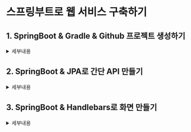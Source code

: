 # 스프링부트로 웹 서비스 구축하기

## 1. SpringBoot & Gradle & Github 프로젝트 생성하기

<details>

<summary>세부내용</summary>

- SpringBoot_Webservice 프로젝트 생성

  - localhost:8080/hello

- SpringBoot_Webservice Github 연동

  - <https://github.com/rmk1075/SpringBoot_Webservice>

</details>

## 2. SpringBoot & JPA로 간단 API 만들기

<details>

<summary>세부내용</summary>

- Entity Class

  - 실제 DB 테이블과 매칭될 class
  
  - JPA 사용시, 실제 쿼리가 아닌 Entity class 수정을 통해 작업

- JPA annotation
  
  - @Entity
  
    - 테이블과 링크될 class 표현

    - '_'를 사옹해서 이름을 매칭 - ex) SpringBootEx.java -> spring_boot_ex table
  
  - @Id
  
    - 해당 테이블의 PK 필드를 표현

  - @GenerativeValue
  
    - PK의 생성 규칙


    ※ SpringBoot 2.0에서는 옵션을 추가해야함 (ref: <https://jojoldu.tistory.com/295>)
    - 기본값은 AUTO (MySQL의 auto_increment 되는 정수형 값)
  
  - @Column
  
    - 해당 필드의 컬럼 옵션을 변경하기 위해 사용 - ex) columnDefinition = "TEXT", nullable = false

  - @MappedSuperclass
  
    - JPA Entity 클래스들이 해당 클래스를 상속할 경우 필드들도 컬럼으로 인식하도록 한다
  
  - @EntityListeners(AuditingEntityListner.class)
  
    - 해당 클래스에 Auditing 기능을 포함한다.

- Lombok annotation

  - @NoArgsConstructor
  
    - 기본 생성자 자동 추가

    - access = AccessLevel.PROTECTED (기본생성자의 접근 권한을 'protected'로 제한)

    - protected Constructor() {}
  
    - Entity 클래스의 기본 생성자를 프로젝트 코드상에서는 생성하지 않고 JPA에서만 Entity 클래스를 생성하도록 하기위함

  - @Getter
  
    - 클래스 내 모든 필드의 Getter method를 자동 생성
  
  - @Builder
  
    - 클래스의 빌더 패턴 클래스를 생성 (생성자 선언시에는 생성자에 포함된 필드만 빌더에 포함)

    - *TODO: builder patter*

  - @AllArgsConstructor
  
    - 모든 필드를 인자값으로 하는 생성자를 자동 생성

- Repository

  - Dao의 역할을 하는 DB Layer
  
  - JPA에서는 인터페이스로 생성해서 사용
  
  - JpaRepository<Entity, PK타입> 상속 시 기본적인 CRUD method가 자동생성
  
- JUnit

  - JUnit4 -> JUnit5로 변경되어서 예제 코드와 상이한 점 확인 필요
  
  - JUnit4 (ref: <https://www.youtube.com/watch?v=tyZMdwT3rIY>)

  - Spring Boot에서 test code는 memory DB인 H2를 사용
  
- Bean Injection

  - @Autowired: 비권장하는 방식
  
  - setter
  
  - constructor: 가장 권장하는 방식 -> 예제코드에서 @AllArgsConstructor로 생성
  
※ h2 console 실행 중 "mem:testdb" not found 에러 발생

  application.yml에 'spring:datasource:url: jdbc:h2:mem:testdb' 추가해서 해결

- JPA Auditing

  - 생성시간/수정시간 자동화

  - @CreatedDate
  
    - Entity가 생성되어 저장될 때 시간을 자동 저장
  
  - @LastModifiedDate
  
    - 조회한 Entity의 값을 변경할 때 시간을 자동 저장

  - @EnableJpaAuditing
  
    - JPA Auditing 활성화

</details>

## 3. SpringBoot & Handlebars로 화면 만들기

<details>

<summary>세부내용</summary>

- Handlebars

  - server template engine
  
  - URL 요청시, 파라미터와 상태에 맞춰 적절한 HTML 화면을 생성해서 전달한다
  
  - compile 'pl.allegro.tech.boot:handlebars-spring-boot-starter:0.3.2'
  
  - .hbs 파일 (handlebars 파일)
  
- 작업내용

  - main page 구현 (src/main/resources/templates/main.hbs)
  
  - service method 구현 (src/main/java/com/spring/webservice/service/PostsService.java)
  
    - Controller와 Service의 역할을 분리
    
    - Service: business logic & transaction
    
    - Controller: view interaction
    
  - 입력화면 구현 (src/main/resources/templates/main.hbs)
  
    - bootstrap library 설정 (css, js)
    
    - SpringBoot에서 src/main/resources/static은 URL에서 '/'로 지정됨 -> 호출 url 확인
    
    - CSS <head>, js <body> 최하단에서 호출
    
      - 페이지 로딩속도 향상을 위해
      
      - HTML은 최상단에서부터 코르들 실행 -> js를 head에서 호출 시 js의 용량이 클수록 화면 로딩이 느려짐
      
      - css는 화면을 그리는 역할을 하기 때문에 head에서 호출하는 것이 좋음
      
  - main.js 구현 (src/main/resources/static/js/app/main.js)
  
    - var main 구현
    
        - js의 경우 나중에 불려진 js의 function이 먼저 불려진 js의 function을 덮어씀
    
        - main.js 만의 변수, function 영역으로 var main 객체안에서 function을 선언
    
  - data-h2.sql (src/main/resources/data-h2.sql)
  
    - 어플리케이션 실행 시 작동하는 script
    
    - applicaiton.yml 수정
    
      - spring.profile 추가
       
        - 어플리케이션 실행시 파라미터로 넘어온 값이 없는 경우 active값을 보게됨
        
      - application.yml에서 ---를 기준으로 상단은 공통, 하단은 각 profile의 설정영역 
    
- @Transactional

  - method에서 exception 발생 시 해당 method에서 이루어진 모든 DB 작업 초기화  

- @Query

</details>